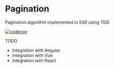 # Pagination
Pagination algorithm implemented in ES6 using TDD

[![codecov](https://codecov.io/gh/adimoraret/pagination/branch/master/graph/badge.svg)](https://codecov.io/gh/adimoraret/pagination)

TODO
* Integration with Angular
* Integration with Vue
* Integration with React
